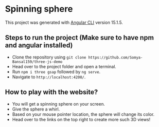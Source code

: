 # Spinning sphere

This project was generated with [Angular CLI](https://github.com/angular/angular-cli) version 15.1.5.

## Steps to run the project (Make sure to have npm and angular installed)
- Clone the repository using `git clone https://github.com/Somya-Bansal159/three-js-demo`
- Head over to the project folder and open a terminal.
- Run `npm i three gsap` followed by `ng serve`.
- Navigate to `http://localhost:4200/`.

## How to play with the website?
- You will get a spinning sphere on your screen.
- Give the sphere a whirl.
- Based on your mouse pointer location, the sphere will change its color.
- Head over to the links on the top right to create more such 3D views!
